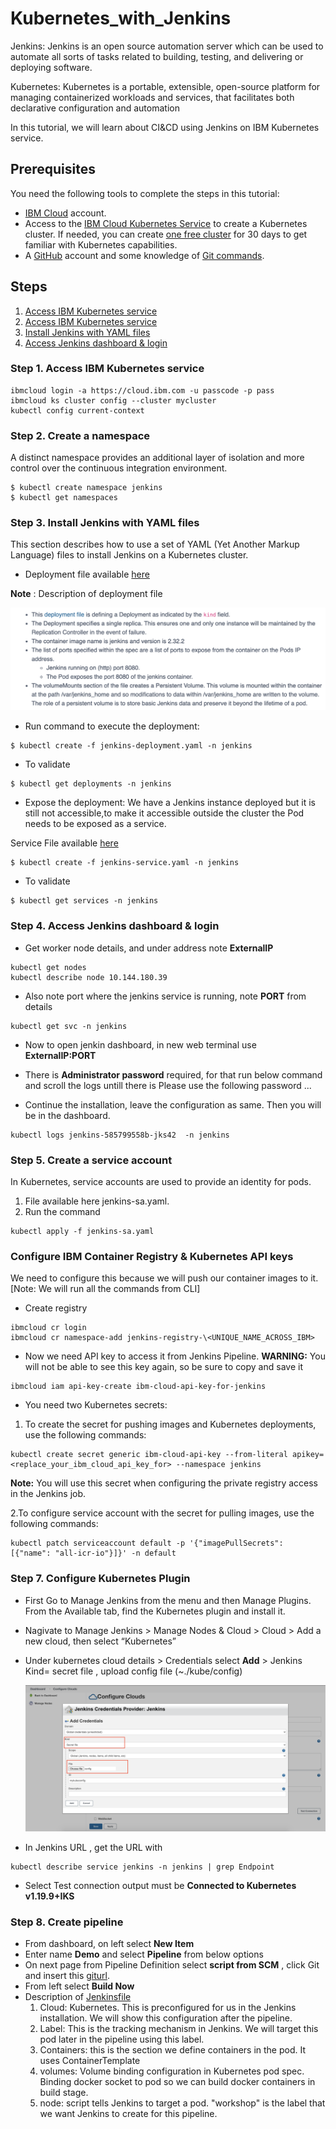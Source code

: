 # Kubernetes_with_Jenkins

Jenkins:
Jenkins is an open source automation server which can be used to automate all sorts of tasks related to building, testing, and delivering or deploying software.

Kubernetes: 
Kubernetes is a portable, extensible, open-source platform for managing containerized workloads and services, that facilitates both declarative configuration and automation

In this tutorial, we will learn about CI&CD using Jenkins on IBM Kubernetes service. 


## Prerequisites
You need the following tools to complete the steps in this tutorial:
* [IBM Cloud](https://cloud.ibm.com/registration) account.
* Access to the [IBM Cloud Kubernetes Service](https://cloud.ibm.com/kubernetes/catalog/create) to create a Kubernetes cluster. If needed, you can create [one free cluster](https://cloud.ibm.com/docs/containers?topic=containers-cs_ov#cluster_types) for 30 days to get familiar with Kubernetes capabilities.
* A [GitHub](https://github.com/) account and some knowledge of [Git commands](https://training.github.com/).


## Steps

1. [Access IBM Kubernetes service](#step-1-Access-IBM-Kubernetes-service)
1. [Access IBM Kubernetes service](#step-2-Access-IBM-kubernetes-service)
1. [Install Jenkins with YAML files](#step-3-create-a-persistent-volume)
1. [Access Jenkins dashboard & login](#-Step-4-Access-Jenkins-dashboard-&-login)


 

### Step 1. Access IBM Kubernetes service
```
ibmcloud login -a https://cloud.ibm.com -u passcode -p pass 
ibmcloud ks cluster config --cluster mycluster
kubectl config current-context
```

### Step 2. Create a namespace 
A distinct namespace provides an additional layer of isolation and more control over the continuous integration environment.

```
$ kubectl create namespace jenkins
$ kubectl get namespaces

```

### Step 3. Install Jenkins with YAML files
This section describes how to use a set of YAML (Yet Another Markup Language) files to install Jenkins on a Kubernetes cluster.

* Deployment file available [here](updatee)

__Note__ : Description of deployment file 

![GitHub Logo](images/s1.png)

* Run command to execute the deployment:
```
$ kubectl create -f jenkins-deployment.yaml -n jenkins

```
* To validate

```
$ kubectl get deployments -n jenkins

```

* Expose the deployment:
We have a Jenkins instance deployed but it is still not accessible,to make it accessible outside the cluster the Pod needs to be exposed as a service.

Service File available [here](update)
```
$ kubectl create -f jenkins-service.yaml -n jenkins

```

* To validate

```
$ kubectl get services -n jenkins
```

### Step 4. Access Jenkins dashboard & login

* Get worker node details, and under address note __ExternalIP__ 
```
kubectl get nodes
kubectl describe node 10.144.180.39
```

* Also note port where the jenkins service is running, note __PORT__ from details

```
kubectl get svc -n jenkins
```

* Now to open jenkin dashboard, in new web terminal use __ExternalIP:PORT__

* There is __Administrator password__ required, for that run below command and scroll the logs untill there is Please use the following password ...

* Continue the installation, leave the configuration as same. Then you will be in the dashboard. 

```
kubectl logs jenkins-585799558b-jks42  -n jenkins
```


### Step 5. Create a service account
In Kubernetes, service accounts are used to provide an identity for pods.

1. File available here jenkins-sa.yaml.
1. Run the command 
```
kubectl apply -f jenkins-sa.yaml
```

### Configure IBM Container Registry & Kubernetes API keys

We need to configure this because we will push our container images to it. 
[Note: We will run all the commands from CLI]

* Create registry

```
ibmcloud cr login
ibmcloud cr namespace-add jenkins-registry-\<UNIQUE_NAME_ACROSS_IBM>
```

* Now we need API key to access it from Jenkins Pipeline.
 __WARNING:__ You will not be able to see this key again, so be sure to copy and save it

```
ibmcloud iam api-key-create ibm-cloud-api-key-for-jenkins
```

* You need two Kubernetes secrets:
1. To create the secret for pushing images and Kubernetes deployments, use the following commands:

```
kubectl create secret generic ibm-cloud-api-key --from-literal apikey=<replace_your_ibm_cloud_api_key_for> --namespace jenkins
```
__Note:__ You will use this secret when configuring the private registry access in the Jenkins job.

2.To configure service account with the secret for pulling images, use the following commands:

```
kubectl patch serviceaccount default -p '{"imagePullSecrets": [{"name": "all-icr-io"}]}' -n default
```

### Step 7. Configure Kubernetes Plugin

* First Go to Manage Jenkins from the menu and then Manage Plugins. From the Available tab, find the Kubernetes plugin and install it.

* Nagivate to Manage Jenkins > Manage Nodes & Cloud > Cloud > Add a new cloud, then select “Kubernetes”

* Under kubernetes cloud details > Credentials select __Add__ > Jenkins
  Kind= secret file , upload config file (~./kube/config)
  
  ![GitHub Logo](images/s3.png)

* In Jenkins URL , get the URL with 

```
kubectl describe service jenkins -n jenkins | grep Endpoint
```

* Select Test connection output must be __Connected to Kubernetes v1.19.9+IKS__


### Step 8. Create pipeline

* From dashboard, on left select __New Item__
* Enter name __Demo__ and select __Pipeline__ from below options
* On next page from Pipeline Definition select __script from SCM__ , click Git and insert this [giturl](https://github.com/mahsankhaan/kubernetes_with_jenkins.git).
* From left select __Build Now__
*  Description of [Jenkinsfile]()
   1. Cloud: Kubernetes. This is preconfigured for us in the Jenkins installation. We will show this configuration after the pipeline.
   1. Label: This is the tracking mechanism in Jenkins. We will target this pod later in the pipeline using this label.
   1. Containers: this is the section we define containers in the pod. It uses ContainerTemplate
   1. volumes: Volume binding configuration in Kubernetes pod spec. Binding docker socket to pod so we can build docker containers in build stage.
   1. node: script tells Jenkins to target a pod. "workshop" is the label that we want Jenkins to create for this pipeline.
